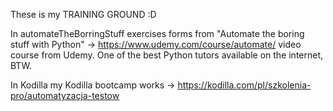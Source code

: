 These is my TRAINING GROUND :D

In automateTheBorringStuff exercises forms from "Automate the boring stuff with Python" -> https://www.udemy.com/course/automate/ video course from Udemy. One of the best Python tutors available on the internet, BTW.

In Kodilla my Kodilla bootcamp works -> https://kodilla.com/pl/szkolenia-pro/automatyzacja-testow
